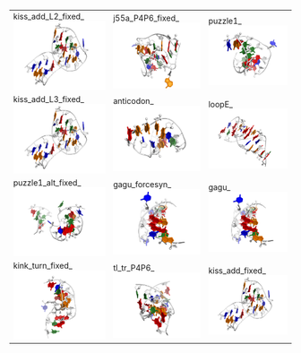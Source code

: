 <table>
<tr><td text-align="center">kiss_add_L2_fixed_<br /><img src=kiss_add_L2_fixed_NATIVE_1y26_RNA.png /></td><td text-align="center">j55a_P4P6_fixed_<br /><img src=j55a_P4P6_fixed_NATIVE_2r8s_RNA.png /></td><td text-align="center">puzzle1_<br /><img src=puzzle1_NATIVE_3mei_with_symm_RNA.png /></td></tr>
<tr><td text-align="center">kiss_add_L3_fixed_<br /><img src=kiss_add_L3_fixed_NATIVE_1y26_RNA.png /></td><td text-align="center">anticodon_<br /><img src=anticodon_NATIVE_3l0u_RNA.png /></td><td text-align="center">loopE_<br /><img src=loopE_NATIVE_354d_RNA.png /></td></tr>
<tr><td text-align="center">puzzle1_alt_fixed_<br /><img src=puzzle1_alt_fixed_NATIVE_3mei_with_symm_RNA.png /></td><td text-align="center">gagu_forcesyn_<br /><img src=gagu_forcesyn_NATIVE_2lx1_RNA.png /></td><td text-align="center">gagu_<br /><img src=gagu_NATIVE_2lx1_RNA.png /></td></tr>
<tr><td text-align="center">kink_turn_fixed_<br /><img src=kink_turn_fixed_NATIVE_2gis_RNA.png /></td><td text-align="center">tl_tr_P4P6_<br /><img src=tl_tr_P4P6_NATIVE_2r8s_RNA.png /></td><td text-align="center">kiss_add_fixed_<br /><img src=kiss_add_fixed_NATIVE_1y26_RNA.png /></td></tr>
</table>
